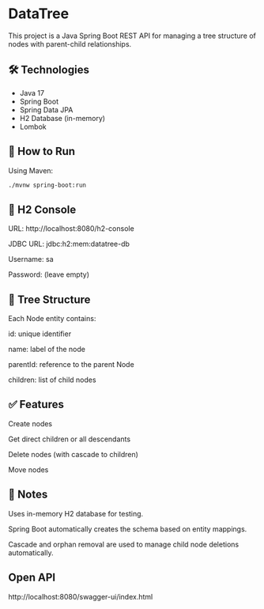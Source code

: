 # DataTree

This project is a Java Spring Boot REST API for managing a tree structure of nodes with parent-child relationships.

## 🛠️ Technologies

- Java 17
- Spring Boot
- Spring Data JPA
- H2 Database (in-memory)
- Lombok

## 🚀 How to Run

Using Maven: 
```bash
./mvnw spring-boot:run

```

## 🧪 H2 Console
URL: http://localhost:8080/h2-console

JDBC URL: jdbc:h2:mem:datatree-db

Username: sa

Password: (leave empty)

## 🌳 Tree Structure
Each Node entity contains:

id: unique identifier

name: label of the node

parentId: reference to the parent Node

children: list of child nodes

## ✅ Features

Create nodes

Get direct children or all descendants

Delete nodes (with cascade to children)

Move nodes

## 📖 Notes
Uses in-memory H2 database for testing.

Spring Boot automatically creates the schema based on entity mappings.

Cascade and orphan removal are used to manage child node deletions automatically.

## Open API

http://localhost:8080/swagger-ui/index.html